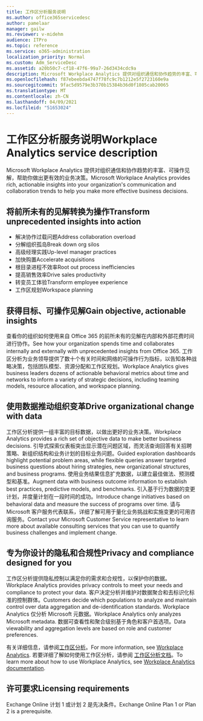 ```yaml
---
title: 工作区分析服务说明
ms.author: office365servicedesc
author: pamelaar
manager: gailw
ms.reviewer: v-midehm
audience: ITPro
ms.topic: reference
ms.service: o365-administration
localization_priority: Normal
ms.custom: Adm_ServiceDesc
ms.assetid: a20b50c7-cf18-47f6-99a7-26d3434cdc9a
description: Microsoft Workplace Analytics 提供对组织通信和协作趋势的丰富、可操作见解，帮助你做出更有效的业务决策。
ms.openlocfilehash: f87ebeebda4747f78fc9c7b1212e5f2723160e9a
ms.sourcegitcommit: 9fac5d9579e3b370b15384b36d0f1805cab20065
ms.translationtype: MT
ms.contentlocale: zh-CN
ms.lasthandoff: 04/09/2021
ms.locfileid: "51653024"
---
```

# <a name="workplace-analytics-service-description"></a><span data-ttu-id="d937f-103">工作区分析服务说明</span><span class="sxs-lookup"><span data-stu-id="d937f-103">Workplace Analytics service description</span></span>

<span data-ttu-id="d937f-104">Microsoft Workplace Analytics 提供对组织通信和协作趋势的丰富、可操作见解，帮助你做出更有效的业务决策。</span><span class="sxs-lookup"><span data-stu-id="d937f-104">Microsoft Workplace Analytics provides rich, actionable insights into your organization's communication and collaboration trends to help you make more effective business decisions.</span></span>

## <a name="transform-unprecedented-insights-into-action"></a><span data-ttu-id="d937f-105">将前所未有的见解转换为操作</span><span class="sxs-lookup"><span data-stu-id="d937f-105">Transform unprecedented insights into action</span></span>

* <span data-ttu-id="d937f-106">解决协作过载问题</span><span class="sxs-lookup"><span data-stu-id="d937f-106">Address collaboration overload</span></span>
* <span data-ttu-id="d937f-107">分解组织孤岛</span><span class="sxs-lookup"><span data-stu-id="d937f-107">Break down org silos</span></span>
* <span data-ttu-id="d937f-108">高级经理实践</span><span class="sxs-lookup"><span data-stu-id="d937f-108">Up-level manager practices</span></span>
* <span data-ttu-id="d937f-109">加快购置</span><span class="sxs-lookup"><span data-stu-id="d937f-109">Accelerate acquisitions</span></span>
* <span data-ttu-id="d937f-110">根目录进程不效率</span><span class="sxs-lookup"><span data-stu-id="d937f-110">Root out process inefficiencies</span></span>
* <span data-ttu-id="d937f-111">提高销售效率</span><span class="sxs-lookup"><span data-stu-id="d937f-111">Drive sales productivity</span></span>
* <span data-ttu-id="d937f-112">转变员工体验</span><span class="sxs-lookup"><span data-stu-id="d937f-112">Transform employee experience</span></span>
* <span data-ttu-id="d937f-113">工作区规划</span><span class="sxs-lookup"><span data-stu-id="d937f-113">Workspace planning</span></span>

## <a name="gain-objective-actionable-insights"></a><span data-ttu-id="d937f-114">获得目标、可操作见解</span><span class="sxs-lookup"><span data-stu-id="d937f-114">Gain objective, actionable insights</span></span>

<span data-ttu-id="d937f-115">查看你的组织如何使用来自 Office 365 的前所未有的见解在内部和外部花费时间进行协作。</span><span class="sxs-lookup"><span data-stu-id="d937f-115">See how your organization spends time and collaborates internally and externally with unprecedented insights from Office 365.</span></span> <span data-ttu-id="d937f-116">工作区分析为业务领导提供了数十个有关时间和网络的可操作行为指标，以告知各种战略决策，包括团队模型、资源分配和工作区规划。</span><span class="sxs-lookup"><span data-stu-id="d937f-116">Workplace Analytics gives business leaders dozens of actionable behavioral metrics about time and networks to inform a variety of strategic decisions, including teaming models, resource allocation, and workspace planning.</span></span>

## <a name="drive-organizational-change-with-data"></a><span data-ttu-id="d937f-117">使用数据推动组织变革</span><span class="sxs-lookup"><span data-stu-id="d937f-117">Drive organizational change with data</span></span>

<span data-ttu-id="d937f-118">工作区分析提供一组丰富的目标数据，以做出更好的业务决策。</span><span class="sxs-lookup"><span data-stu-id="d937f-118">Workplace Analytics provides a rich set of objective data to make better business decisions.</span></span> <span data-ttu-id="d937f-119">引导式探索仪表板突出显示潜在问题区域，而灵活查询回答有关招聘策略、新组织结构和业务计划的目标业务问题。</span><span class="sxs-lookup"><span data-stu-id="d937f-119">Guided exploration dashboards highlight potential problem areas, while flexible queries answer targeted business questions about hiring strategies, new organizational structures, and business programs.</span></span> <span data-ttu-id="d937f-120">使用业务结果信息扩充数据，以建立最佳做法、预测模型和基准。</span><span class="sxs-lookup"><span data-stu-id="d937f-120">Augment data with business outcome information to establish best practices, predictive models, and benchmarks.</span></span> <span data-ttu-id="d937f-121">引入基于行为数据的变更计划，并度量计划在一段时间的成功。</span><span class="sxs-lookup"><span data-stu-id="d937f-121">Introduce change initiatives based on behavioral data and measure the success of programs over time.</span></span> <span data-ttu-id="d937f-122">请与 Microsoft 客户服务代表联系，详细了解可用于量化业务挑战和实施变更的可用咨询服务。</span><span class="sxs-lookup"><span data-stu-id="d937f-122">Contact your Microsoft Customer Service representative to learn more about available consulting services that you can use to quantify business challenges and implement change.</span></span>

## <a name="privacy-and-compliance-designed-for-you"></a><span data-ttu-id="d937f-123">专为你设计的隐私和合规性</span><span class="sxs-lookup"><span data-stu-id="d937f-123">Privacy and compliance designed for you</span></span>

<span data-ttu-id="d937f-124">工作区分析提供隐私控制以满足你的需求和合规性，以保护你的数据。</span><span class="sxs-lookup"><span data-stu-id="d937f-124">Workplace Analytics provides privacy controls to meet your needs and compliance to protect your data.</span></span> <span data-ttu-id="d937f-125">客户决定分析并维护对数据聚合和去标识化标准的控制群体。</span><span class="sxs-lookup"><span data-stu-id="d937f-125">Customers decide which populations to analyze and maintain control over data aggregation and de-identification standards.</span></span> <span data-ttu-id="d937f-126">Workplace Analytics 仅分析 Microsoft 元数据。</span><span class="sxs-lookup"><span data-stu-id="d937f-126">Workplace Analytics only analyzes Microsoft metadata.</span></span> <span data-ttu-id="d937f-127">数据可查看性和聚合级别基于角色和客户首选项。</span><span class="sxs-lookup"><span data-stu-id="d937f-127">Data viewability and aggregation levels are based on role and customer preferences.</span></span>

<span data-ttu-id="d937f-128">有关详细信息，请参阅[工作区分析](https://go.microsoft.com/fwlink/?linkid=852492)。</span><span class="sxs-lookup"><span data-stu-id="d937f-128">For more information, see [Workplace Analytics](https://go.microsoft.com/fwlink/?linkid=852492).</span></span> <span data-ttu-id="d937f-129">若要详细了解如何使用工作区分析，请参阅 [工作区分析文档](/workplace-analytics/)。</span><span class="sxs-lookup"><span data-stu-id="d937f-129">To learn more about how to use Workplace Analytics, see [Workplace Analytics documentation](/workplace-analytics/).</span></span>
  
## <a name="licensing-requirements"></a><span data-ttu-id="d937f-130">许可要求</span><span class="sxs-lookup"><span data-stu-id="d937f-130">Licensing requirements</span></span>

<span data-ttu-id="d937f-131">Exchange Online 计划 1 或计划 2 是先决条件。</span><span class="sxs-lookup"><span data-stu-id="d937f-131">Exchange Online Plan 1 or Plan 2 is a prerequisite.</span></span>